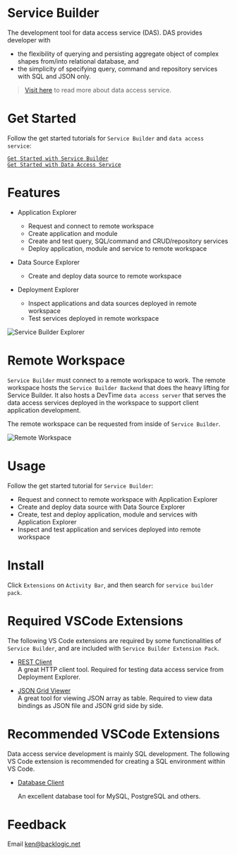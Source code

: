 # Service Builder

The development tool for data access service (DAS). DAS provides developer with
- the flexibility of querying and persisting aggregate object of complex shapes from/into relational database, and
- the simplicity of specifying query, command and repository services with SQL and JSON only.

>[Visit here](https://docs.backlogic.net) to read more about data access service.  

# Get Started

Follow the get started tutorials for `Service Builder` and `data access service`:

[`Get Started with Service Builder`](http://docs.backlogic.net/#/GetStarted/getStartedWithServiceBuilder)  
[`Get Started with Data Access Service`](https://docs.backlogic.net/#/GetStarted/getStartedWithDataAccessService)  

# Features

- Application Explorer
  - Request and connect to remote workspace
  - Create application and module
  - Create and test query, SQL/command and CRUD/repository services
  - Deploy application, module and service to remote workspace
  
- Data Source Explorer
  - Create and deploy data source to remote workspace

- Deployment Explorer
  - Inspect applications and data sources deployed in remote workspace
  - Test services deployed in remote workspace
  
![Service Builder Explorer](https://docs.backlogic.net/GetStarted/images/service-builder-explorer.png)

# Remote Workspace

`Service Builder` must connect to a remote workspace to work. The remote workspace hosts the `Service Builder Backend` that does the heavy lifting for Service Builder. It also hosts a DevTime `data access server` that serves the data access services deployed in the workspace to support client application development.

The remote workspace can be requested from inside of `Service Builder`.

![Remote Workspace](https://docs.backlogic.net/GetStarted/images/backlogic-workspace.png)

# Usage

Follow the get started tutorial for `Service Builder`:

- Request and connect to remote workspace with Application Explorer
- Create and deploy data source with Data Source Explorer
- Create, test and deploy application, module and services with Application Explorer
- Inspect and test application and services deployed into remote workspace

# Install

Click `Extensions` on `Activity Bar`, and then search for `service builder pack`.

# Required VSCode Extensions

The following VS Code extensions are required by some functionalities of `Service Builder`, and are included with `Service Builder Extension Pack`.

- [REST Client](https://marketplace.visualstudio.com/items?itemName=humao.rest-client)  
  A great HTTP client tool. Required for testing data access service from Deployment Explorer.

- [JSON Grid Viewer](https://marketplace.visualstudio.com/items?itemName=DutchIgor.json-viewer)  
  A great tool for viewing JSON array as table. Required to view data bindings as JSON file and JSON grid side by side.

# Recommended VSCode Extensions

Data access service development is mainly SQL development. The following VS Code extension is recommended for creating a SQL environment within VS Code. 

- [Database Client](https://marketplace.visualstudio.com/items?itemName=cweijan.vscode-database-client2)  

  An excellent database tool for MySQL, PostgreSQL and others. 

# Feedback

Email ken@backlogic.net
